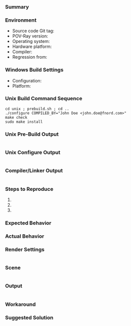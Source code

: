 <!-- -----------------------------------------------------------------------------------------------
NOTE: THIS IS NOT A QUESTIONNAIRE, but rather a collection of building blocks to help you write a
good issue report. PLEASE DISCARD any portions you don't understand or deem irrelevant for your type
of report, and CHANGE OR ADD whatever you deem helpful.
------------------------------------------------------------------------------------------------ -->

### Summary

<!-- Briefly describe your issue here. -->

### Environment

<!-- Describe the environment you're using: -->
<!-- PLEASE DELETE ENTRIES if not applicable. -->
  - Source code Git tag: <!-- e.g. v3.7.0.0 -->
  - POV-Ray version: <!-- e.g. v3.7.1-beta.9+msvc14.win64 -->
  - Operating system: <!-- e.g. Windows 10, Ubuntu 14.04 -->
  - Hardware platform: <!-- e.g. x86, x86-64, ARM -->
  - Compiler: <!-- e.g. Visual Studio 2015 SP2, GNU g++ 5.3 -->
  - Regression from: <!-- known ok version, e.g. v3.6.2.msvc9.win64 -->


<!-- Build Problems Only ----------------------------------------------------------------------- -->
<!-- PLEASE DELETE THIS ENTIRE SECTION if reporting a non-build issue. -->

### Windows Build Settings

<!-- Describe the settings you were using to compile POV-Ray for Windows: -->
<!-- PLEASE DELETE THIS SUBSECTION for non-Windows builds. -->
  - Configuration: <!-- e.g. Debug, Release, Release-SSE2 -->
  - Platform: <!-- e.g. Win32, x64 -->
 
### Unix Build Command Sequence

<!-- Replace the following example with the actual command sequence you're using to build POV-Ray
for Unix: -->
<!-- PLEASE DELETE THIS SUBSECTION for non-Unix/Mac builds. -->
~~~
cd unix ; prebuild.sh ; cd ..
./configure COMPILED_BY="John Doe <john.doe@fnord.com>"
make check
sudo make install
~~~

### Unix Pre-Build Output

<!-- If you experience errors in `./configure`, or suspect the root cause to be in `prebuild.sh`,
copy the _complete_ output of `prebuild.sh` between the tilde lines (Otherwise, please strip this
subsection): -->
<!-- PLEASE DELETE THIS SUBSECTION for non-Unix/Mac builds or if not applicable. -->
~~~
~~~

### Unix Configure Output

<!-- Copy the complete output of `./configure` between the tilde lines: -->
<!-- PLEASE DELETE THIS SUBSECTION for non-Unix/Mac builds. -->
~~~
~~~

### Compiler/Linker Output

<!-- Copy any compiler/linker errors and other relevant messages between the tilde lines: -->
<!-- PLEASE DELETE THIS SUBSECTION for non-Unix/Mac builds. -->
~~~
~~~


<!-- Non-Build Problems Only ------------------------------------------------------------------- -->
<!-- PLEASE DELETE THIS ENTIRE SECTION if reporting a build issue. -->

### Steps to Reproduce

<!-- Describe the steps you took that led to the issue: -->
<!-- PLEASE DELETE OR ADD steps as applicable. -->
 1. <!-- First step -->
 2. <!-- Second step -->
 3. <!-- Third step -->

### Expected Behavior

<!-- Describe what you expected to happen. -->

### Actual Behavior

<!-- Describe what actually happened. -->


<!-- Render Problems Only ---------------------------------------------------------------------- -->
<!-- PLEASE DELETE THIS ENTIRE SECTION if reporting a non-render issue. -->

### Render Settings

<!-- Copy your INI options / command-line settings between the tilde lines: -->
<!-- PLEASE DELETE THIS SUBSECTION if not applicable. -->
~~~
~~~

### Scene

<!-- Copy a minimal sample scene between the tilde lines: -->
<!-- PLEASE DELETE THIS SUBSECTION if not applicable. -->
~~~
~~~

### Output

<!-- Copy the render output / message pane contents between the tilde lines: -->
<!-- PLEASE DELETE THIS SUBSECTION if not applicable. -->
~~~
~~~


<!-- All Problems ------------------------------------------------------------------------------ -->

### Workaround

<!-- If you have managed to work around the issue, describe that workaround here. -->
<!-- PLEASE DELETE THIS SUBSECTION if not applicable. -->

### Suggested Solution

<!-- If you have an idea how to solve the issue for good, describe it here. -->
<!-- PLEASE DELETE THIS SUBSECTION if not applicable. -->

<!-- -----------------------------------------------------------------------------------------------
NOTE: Please take a moment to PREVIEW YOUR REPORT before submitting it.
------------------------------------------------------------------------------------------------ -->
